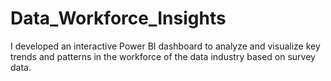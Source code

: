 # Data_Workforce_Insights
 I developed an interactive Power BI dashboard to analyze and visualize key trends and patterns in the workforce of the data industry based on survey data.
